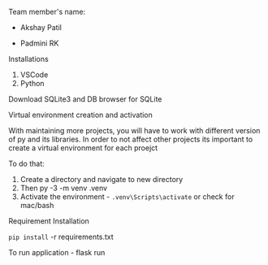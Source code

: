 Team member's name:

- Akshay Patil
  
- Padmini RK
  
Installations

1. VSCode
2. Python

Download SQLite3 and DB browser for SQLite

Virtual environment creation and activation

With maintaining more projects, you will have to work with different version of py and its libraries. In order to not affect other projects its important to create a virtual environment for each proejct

To do that:

1. Create a directory and navigate to new directory
2. Then py -3 -m venv .venv
3. Activate the environment - `.venv\Scripts\activate` or check for mac/bash

Requirement Installation

`pip install` -r requirements.txt

To run application - flask run
